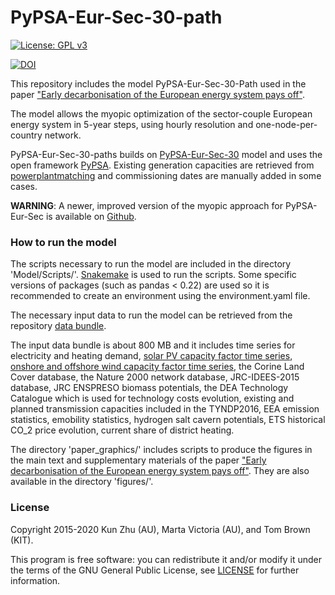 ﻿# PyPSA-Eur-Sec-30-path

[![License: GPL v3](https://img.shields.io/badge/License-GPLv3-blue.svg)](https://www.gnu.org/licenses/gpl-3.0) 

[![DOI](https://zenodo.org/badge/218088509.svg)](https://zenodo.org/badge/latestdoi/218088509)

This repository includes the model PyPSA-Eur-Sec-30-Path used in the paper ["Early decarbonisation of the European energy system pays off"](https://www.nature.com/articles/s41467-020-20015-4).


The model allows the myopic optimization of the sector-couple European energy system in 5-year steps, using hourly resolution and one-node-per-country network. 

PyPSA-Eur-Sec-30-paths builds on [PyPSA-Eur-Sec-30](https://zenodo.org/record/1146666#.Xnh6_HJ7mUk) model and uses the open framework [PyPSA](https://pypsa.org/). Existing generation capacities are retrieved from [powerplantmatching](https://github.com/FRESNA/powerplantmatching) and commissioning dates are manually added in some cases. 

**WARNING**: A newer, improved version of the myopic approach for PyPSA-Eur-Sec is available on [Github](https://github.com/PyPSA/pypsa-eur-sec/releases/tag/v0.2.0).

### How to run the model ###
The scripts necessary to run the model are included in the directory 'Model/Scripts/'. [Snakemake](https://snakemake.readthedocs.io/en/stable/) is used to run the scripts. Some specific versions of packages (such as pandas < 0.22) are used so it is recommended to create an environment using the environment.yaml file. 


The necessary input data to run the model can be retrieved from the repository [data bundle](https://zenodo.org/record/4010644).

The input data bundle is about 800 MB and it includes time series for electricity and heating demand, [solar PV capacity factor time series](https://zenodo.org/record/2613651#.XniBkXJ7mUk), [onshore and offshore wind capacity factor time series](https://zenodo.org/record/3253876#.XniBsnJ7mUl), the Corine Land Cover database, the Nature 2000 network database, JRC-IDEES-2015 database, JRC ENSPRESO biomass potentials, the DEA Technology Catalogue which is used for technology costs evolution, existing and planned transmission capacities included in the TYNDP2016, EEA emission statistics, emobility statistics, hydrogen salt cavern potentials, ETS historical CO_2 price evolution, current share of district heating. 

The directory 'paper_graphics/' includes scripts to produce the figures in the main text and supplementary materials of the paper ["Early decarbonisation of the European energy system pays off"](https://www.nature.com/articles/s41467-020-20015-4). They are also available in the directory 'figures/'.

### License ###
Copyright 2015-2020 Kun Zhu (AU), Marta Victoria (AU), and Tom Brown (KIT).

This program is free software: you can redistribute it and/or modify it under the terms of the GNU General Public License, see [LICENSE](https://github.com/martavp/pypsa-eur-sec-30-path/blob/master/LICENSE.txt) for further information.
